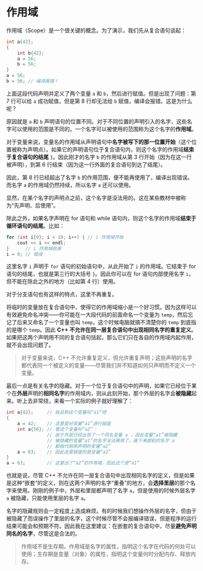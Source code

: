 # 作用域

作用域（Scope）是一个很关键的概念。为了演示，我们先从复合语句谈起：
```cpp
int a{42};
{
    int b{42};
    a = 56;
    b = 56;
}
a = 56;
b = 56; // 编译报错！
```
上面这段代码声明并定义了两个变量 `a` 和 `b`，然后进行赋值。但是出现了问题：第 7 行可以给 `a` 成功赋值，但是第 8 行却无法给 `b` 赋值，编译会报错。这是为什么呢？

原因就是 `a` 和 `b` 声明语句的位置不同。对于不同位置的声明引入的名字，这些名字可以使用的范围是不同的。一个名字可以被使用的范围称为这个名字的**作用域**。

对于变量来说，变量名的作用域从声明语句中**名字被写下的那一位置开始**（这个位置被称为声明点）。如果它的声明语句位于复合语句内，则这个名字的作用域**结束于复合语句的结尾** `}`。因此刚才的名字 `b` 的作用域从第 3 行开始（因为在这一行被声明），到第 6 行结束（因为这一行外面的复合语句到达了结尾）。

因此，第 8 行已经超出了名字 `b` 的作用范围，便不能再使用了，编译出现错误。而名字 `a` 的作用域仍然持续，所以名字 `a` 还可以使用。

显然，在某个名字的声明点之前，这个名字是没法用的。这在某些教材中被称为“先声明、后使用”。

除此之外，如果名字声明在 for 语句和 while 语句内，则这个名字的作用域**结束于循环语句的结尾**。比如：
```cpp
for (int i{0}; i < 10; i++) { // i 作用域开始
    cout << i << endl;
}      // i 作用域结束
i = 0; // 错误
```
这里名字 `i` 声明于 `for` 语句的初始语句中，从此开始了 `i` 的作用域。它结束于 for 语句的结尾，也就是第三行的大括号 `}`。因此你可以在 for 语句内部使用名字 `i`，但不能在除此之外的地方（比如第 4 行）使用。

对于分支语句也有这样的特点，这里不再重复。

将临时的变量放在复合语句中，使得它的作用域缩小是一个好习惯。因为这样可以有效避免命名冲突——你可能在一大段代码的前面命名一个变量为 `temp`，然后忘记了后来又命名了一个变量也叫 `temp`，这个时候电脑就搞不清楚你的 `temp` 到底指的是哪个 `temp`。因此 **C++ 不允许在同一层复合语句中出现相同名字的重复定义**。如果把这两个声明用不同的复合语句括起，那么它们只在各自的作用域内起作用，就不会出现问题了。

> 对于变量来说，C++ 不允许重复定义，但允许重复声明；这些声明的名字都代表同一个被定义的变量——尽管我们并不知道如何只声明而不定义一个变量。

最后一点是有关名字的隐藏。对于一个位于复合语句中的声明，如果它已经位于某个在**外层**声明的**相同名字**的作用域内，则从此刻开始，那个外层的名字会**被隐藏**起来。听上去非常绕，来看一个实际的例子就好理解了：
```cpp
int a{42};     // 姑且称这个变量叫“a1”吧
{
    a = 42;    // 这里是对变量“a1”进行赋值
    int a{56}; // 管这个变量叫“a2”：
               // 由于外层已经出现了一个同名变量 a ，因此变量“a1”被隐藏
               // 被隐藏的变量“a1”的名字没法再用了。接下来提到的名字 a
               // 都指代刚刚声明的变量“a2”
    a = 63;    // 因此这里赋值的是变量“a2”
}
a = 63;        // 这里出了“a2”的作用域，因此这个是“a1”
```
也就是说，尽管 C++ 不允许在同一层复合语句中出现相同名字的定义，但是如果是这种“嵌套”的定义，则在这两个声明的名字“重叠”的地方，会**选择里层**的那个名字来使用。刚刚的例子中，外层和里层都声明了名字 `a`，但是使用的时候外层名字 `a` 被隐藏，只能使用里层的名字 `a`。

名字的隐藏规则会一定程度上造成麻烦。有的时候我们想操作外层的名字，但由于被隐藏了而误操作了里层的名字，这个时候尽管不会报编译错误，但是程序的运行结果可能会和预期不符。因此我在这里建议：在嵌套的复合语句中，尽量**避免声明同名的名字**，尽管这是合法的。

> 作用域不是生存期。作用域是名字的属性，指明这个名字在代码的何处可以使用；生存期是变量（对象）的属性，指明这个变量何时分配内存、释放内存。